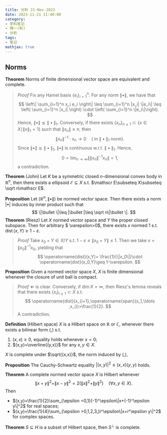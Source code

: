 ```yaml
---
title: 分析 21-Nov-2023
date: 2023-11-21 11:40:00
category: 
- 学科笔记
- 博一(秋)
- 分析
tags: 
- 笔记
mathjax: true
---
```


## Norms

**Theorem** Norms of finite dimensional vector space are equivalent and complete. 

> *Proof* Fix any Hamel basis $\{e_i\}_{i=1}^n$. For any norm $\|\bullet\|$, we have that 
> $$
> \left\| \sum_{i=1}^n x_i e_i \right\| \leq \sum_{i=1}^n |x_i| \|e_i\| \leq \left( \sum_{i=1}^n |x_i| \right) \cdot \left( \sum_{i=1}^n \|e_i\|\right).
> $$
> Hence, $\|\bullet \|\lesssim \|\bullet \|_1$. Conversely, if there exists $\{x_n\}_{n\geq 1}\subset \{x\in X\mid \|x\|_1=1\}$ such that $\|x_n\|\geq n$, then 
> $$
> \|x_n\|^{-1}\cdot x_n\to 0\quad (\text{ in $\|\bullet\|_1$ norm}).
> $$
> Since $\|\bullet\|\lesssim \|\bullet\|_1$, $\|\bullet\|$ is continuous w.r.t. $\|\bullet\|_1$. Hence, 
> $$
> 0=\lim_{n\to\infty }\|\|x_n\|^{-1}x_n\|=1,
> $$
> a contradiction. 

**Theorem** (John) Let $K$ be a symmetric closed $n$-dimensional convex body in $\mathbb R^n$, then there exists a ellipsoid $\mathscr E\subseteq X$ s.t. $\mathscr E\subseteq X\subseteq \sqrt n\mathscr E$. 

**Proposition** Let $(\mathbb R^n,\|\bullet\|)$ be normed vector space. Then there exists a norm $|\bullet |$ induces by inner product such that 
$$
\|\bullet \|\leq |\bullet |\leq \sqrt n\|\bullet \|.
$$
**Theorem** (Riesz) Let $X$ normed vector space and $Y$ the proper closed subspace. Then for arbitrary $ \varepsilon>0$, there exists $x$ normed $1$ s.t. $\operatorname{dist}(x,Y)\geq 1-\varepsilon$. 

> *Proof* Take $x_0+Y\in X/Y$ s.t. $1-\varepsilon \leq \|x_0+Y\|\leq 1$. Then we take $x=\|x_0\|^{-1}x_0$, yielding that 
> $$
> \operatorname{dist}(x,Y)= \frac{1}{\|x_0\|}\cdot \operatorname{dist}(x_0,Y)\geq 1-\varepsilon. 
> $$

**Proposition** Given a normed vector space $X$, $X$ is finite dimensional whenever the closure of unit ball is compact. 

> *Proof* $\Leftarrow$ is clear. Conversely, if $\dim X=\infty$, then Riesz's lemma reveals that there exists $\{x_i\}_{i\geq 1}\subset X$ s.t. 
> $$
> \operatorname{dist}(x_{i+1},\operatorname{span}(x_1,\ldots ,x_i))>\frac{1}{2}. 
> $$
> A contradiction. 

**Definition** (Hilbert space) $X$ is a Hilbert space on $\mathbb R$ or $\mathbb C$, whenever there exists a bilinear form $(,)$ s.t. 

1. $(x,x)\geq 0$, equality holds whenever $x=0$; 
2. $(x,y)=\overline{(y,x)}$ for any $x,y\in X$. 

$X$ is complete under $\sqrt{(x,x)}$, the norm induced by $(,)$, 

**Proposition** The Cauchy-Schwartz equality $|(x,y)|^2\leq (x,x)(y,y)$ holds. 

**Theorem** A complete normed vector space $X$ is Hilbert whenever 
$$
\|x+y\|^2+\|x-y\|^2=2(\|x\|^2+\|y\|^2)\quad (\forall x,y\in X).
$$
Then 

* $(x,y)=\frac{1}{2}\sum_{\epsilon =0,1}(-1)^\epsilon\|x+(-1)^\epsilon y\|^2$ for real spaces;
* $(x,y)=\frac{1}{4}\sum_{\epsilon =0,1,2,3,}i^\epsilon\|x+i^\epsilon  y\|^2$ for complex spaces. 

**Theorem** $S\subseteq H$ is a subset of Hilbert space, then $S^\perp$ is complete. 

